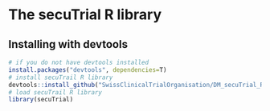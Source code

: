 # The secuTrial R library

## Installing with devtools

``` R
# if you do not have devtools installed
install.packages("devtools", dependencies=T)
# install secuTrail R library
devtools::install_github("SwissClinicalTrialOrganisation/DM_secuTrial_R")
# load secuTrail R library
library(secuTrial)
```

